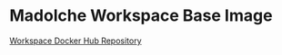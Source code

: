# Madolche Workspace Base Image

[Workspace Docker Hub Repository](https://hub.docker.com/repository/docker/tiendang/madolche-workplace)
